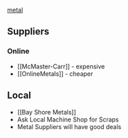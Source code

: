 [metal](https://en.wikipedia.org/wiki/Metal)

## Suppliers
### Online
* [[McMaster-Carr]] - expensive
* [[OnlineMetals]] - cheaper

## Local
* [[Bay Shore Metals]]
* Ask Local Machine Shop for Scraps
* Metal Suppliers will have good deals